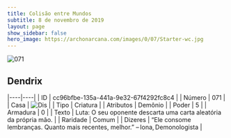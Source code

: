```yaml
---
title: Colisão entre Mundos
subtitle: 8 de novembro de 2019
layout: page
show_sidebar: false
hero_image: https://archonarcana.com/images/0/07/Starter-wc.jpg
---
```


![071](https://cdn.keyforgegame.com/media/card_front/pt/452_071_73PV3JV289M4_pt.png)

## Dendrix

|----|----|
| ID | cc96bfbe-135a-441a-9e32-67f4292fc8c4 |
| Número | 071 |
| Casa | ![Dis](https://archonarcana.com/images/thumb/e/e8/Dis.png/22px-Dis.png "Dis") |
| Tipo | Criatura |
| Atributos | Demônio |
| Poder | 5 |
| Armadura | 0 |
| Texto | Luta:  O seu oponente descarta uma carta aleatória da própria mão. |
| Raridade | Comum |
| Dizeres | “Ele consome lembranças. Quanto mais recentes, melhor.” – Iona, Demonologista |
